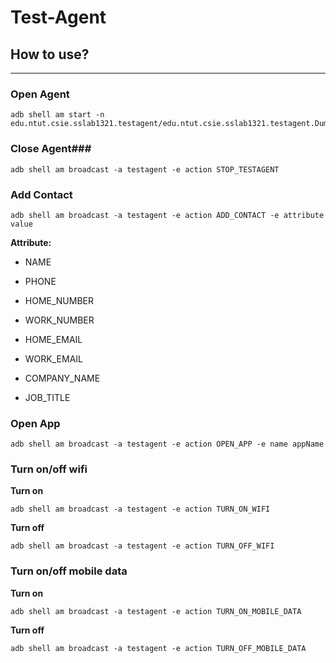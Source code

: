 Test-Agent
==========


## How to use? ##
-----

### Open Agent ###

    adb shell am start -n edu.ntut.csie.sslab1321.testagent/edu.ntut.csie.sslab1321.testagent.DummyActivity

### Close Agent###

    adb shell am broadcast -a testagent -e action STOP_TESTAGENT

### Add Contact ###
 

    adb shell am broadcast -a testagent -e action ADD_CONTACT -e attribute value



**Attribute:**


- NAME

- PHONE

- HOME_NUMBER

- WORK_NUMBER

- HOME_EMAIL

- WORK_EMAIL

- COMPANY_NAME

- JOB_TITLE

### Open App ###


    adb shell am broadcast -a testagent -e action OPEN_APP -e name appName

### Turn on/off wifi ###

**Turn on**

    adb shell am broadcast -a testagent -e action TURN_ON_WIFI

**Turn off**
    
    adb shell am broadcast -a testagent -e action TURN_OFF_WIFI

### Turn on/off mobile data ###

**Turn on**

    adb shell am broadcast -a testagent -e action TURN_ON_MOBILE_DATA

**Turn off**
    
    adb shell am broadcast -a testagent -e action TURN_OFF_MOBILE_DATA